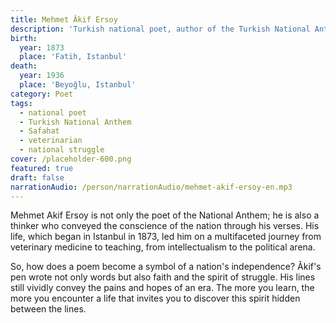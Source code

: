 ```yaml
---
title: Mehmet Âkif Ersoy
description: 'Turkish national poet, author of the Turkish National Anthem, and veterinarian'
birth:
  year: 1873
  place: 'Fatih, Istanbul'
death:
  year: 1936
  place: 'Beyoğlu, Istanbul'
category: Poet
tags:
  - national poet
  - Turkish National Anthem
  - Safahat
  - veterinarian
  - national struggle
cover: /placeholder-600.png
featured: true
draft: false
narrationAudio: /person/narrationAudio/mehmet-akif-ersoy-en.mp3
---
```


Mehmet Akif Ersoy is not only the poet of the National Anthem; he is also a thinker who conveyed the conscience of the nation through his verses. His life, which began in Istanbul in 1873, led him on a multifaceted journey from veterinary medicine to teaching, from intellectualism to the political arena.

So, how does a poem become a symbol of a nation's independence? Âkif's pen wrote not only words but also faith and the spirit of struggle. His lines still vividly convey the pains and hopes of an era. The more you learn, the more you encounter a life that invites you to discover this spirit hidden between the lines.
